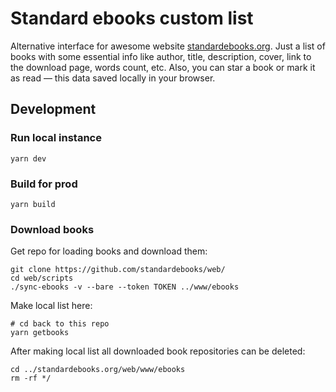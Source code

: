 # Standard ebooks custom list

Alternative interface for awesome website [standardebooks.org](https://standardebooks.org). Just a list of books with some essential info like author, title, description, cover, link to the download page, words count, etc. Also, you can star a book or mark it as read — this data saved locally in your browser. 

## Development
### Run local instance
```shell
yarn dev
```

### Build for prod
```shell
yarn build
```

### Download books
Get repo for loading books and download them:
```shell
git clone https://github.com/standardebooks/web/
cd web/scripts
./sync-ebooks -v --bare --token TOKEN ../www/ebooks
```

Make local list here:
```shell
# cd back to this repo
yarn getbooks
```

After making local list all downloaded book repositories can be deleted:
```shell
cd ../standardebooks.org/web/www/ebooks
rm -rf */
```
